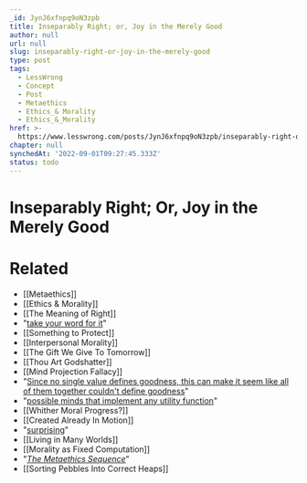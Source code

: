```yaml
---
_id: JynJ6xfnpq9oN3zpb
title: Inseparably Right; or, Joy in the Merely Good
author: null
url: null
slug: inseparably-right-or-joy-in-the-merely-good
type: post
tags:
  - LessWrong
  - Concept
  - Post
  - Metaethics
  - Ethics_& Morality
  - Ethics_&_Morality
href: >-
  https://www.lesswrong.com/posts/JynJ6xfnpq9oN3zpb/inseparably-right-or-joy-in-the-merely-good
chapter: null
synchedAt: '2022-09-01T09:27:45.333Z'
status: todo
---
```


# Inseparably Right; Or, Joy in the Merely Good


# Related

- [[Metaethics]]
- [[Ethics & Morality]]
- [[The Meaning of Right]]
- "[take your word for it](/lw/h7/selfdeception_hypocrisy_or_akrasia/)"
- [[Something to Protect]]
- [[Interpersonal Morality]]
- [[The Gift We Give To Tomorrow]]
- [[Thou Art Godshatter]]
- [[Mind Projection Fallacy]]
- "[Since no single value defines goodness, this can make it seem like all of them together couldn't define goodness](/lw/rc/the_ultimate_source/)"
- "[possible minds that implement any utility function](/lw/rm/the_design_space_of_mindsingeneral/)"
- [[Whither Moral Progress?]]
- [[Created Already In Motion]]
- "[surprising](http://intelligence.org/blog/2007/06/16/transhumanism-as-simplified-humanism/)"
- [[Living in Many Worlds]]
- [[Morality as Fixed Computation]]
- "[_The Metaethics Sequence_](http://wiki.lesswrong.com/wiki/Metaethics_sequence)"
- [[Sorting Pebbles Into Correct Heaps]]